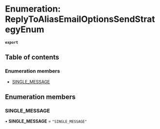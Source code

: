 # Enumeration: ReplyToAliasEmailOptionsSendStrategyEnum

**`export`**

## Table of contents

### Enumeration members

- [SINGLE\_MESSAGE](ReplyToAliasEmailOptionsSendStrategyEnum.md#single-message)

## Enumeration members

### SINGLE\_MESSAGE

• **SINGLE\_MESSAGE** = `"SINGLE_MESSAGE"`
